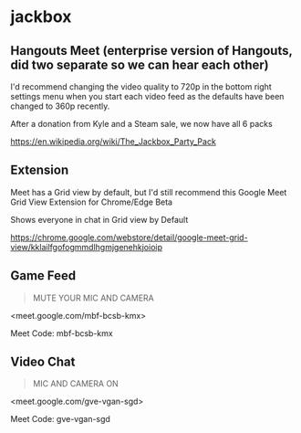 # jackbox

## Hangouts Meet (enterprise version of Hangouts, did two separate so we can hear each other)

I'd recommend changing the video quality to 720p in the bottom right settings menu when you start each video feed as the defaults have been changed to 360p recently.

After a donation from Kyle and a Steam sale, we now have all 6 packs

<https://en.wikipedia.org/wiki/The_Jackbox_Party_Pack>

## Extension

Meet has a Grid view by default, but I'd still recommend this Google Meet Grid View Extension for Chrome/Edge Beta

Shows everyone in chat in Grid view by Default

<https://chrome.google.com/webstore/detail/google-meet-grid-view/kklailfgofogmmdlhgmjgenehkjoioip>

## Game Feed

> MUTE YOUR MIC AND CAMERA

<meet.google.com/mbf-bcsb-kmx>

Meet Code: mbf-bcsb-kmx

## Video Chat

> MIC AND CAMERA ON

<meet.google.com/gve-vgan-sgd>

Meet Code: gve-vgan-sgd
